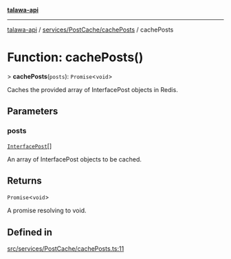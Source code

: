 [**talawa-api**](../../../../README.md)

***

[talawa-api](../../../../modules.md) / [services/PostCache/cachePosts](../README.md) / cachePosts

# Function: cachePosts()

\> **cachePosts**(`posts`): `Promise`\<`void`\>

Caches the provided array of InterfacePost objects in Redis.

## Parameters

### posts

[`InterfacePost`](../../../../models/Post/interfaces/InterfacePost.md)[]

An array of InterfacePost objects to be cached.

## Returns

`Promise`\<`void`\>

A promise resolving to void.

## Defined in

[src/services/PostCache/cachePosts.ts:11](https://github.com/PalisadoesFoundation/talawa-api/blob/3a5276aff43f5de4f7fab3ec9683a420dcdc7a06/src/services/PostCache/cachePosts.ts#L11)
